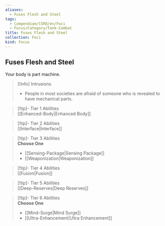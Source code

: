 ```yaml
---
aliases:
  - Fuses Flesh and Steel
tags:
  - Compendium/CSRD/en/Foci
  - Focus/Category/Tank-Combat
title: Fuses Flesh and Steel
collection: Foci
kind: Focus
---
```

## Fuses Flesh and Steel  
Your body is part machine.  

>[!info] Intrusions  
>- People in most societies are afraid of someone who is revealed to have mechanical parts.  


>[!tip]- Tier 1 Abilities  
> [[Enhanced-Body|Enhanced Body]]  


>[!tip]- Tier 2 Abilities  
> [[Interface|Interface]]  


>[!tip]- Tier 3 Abilities  
> **Choose One**  
>- [[Sensing-Package|Sensing Package]]  
>- [[Weaponization|Weaponization]]  


>[!tip]- Tier 4 Abilities  
> [[Fusion|Fusion]]  


>[!tip]- Tier 5 Abilities  
> [[Deep-Reserves|Deep Reserves]]  


>[!tip]- Tier 6 Abilities  
> **Choose One**  
>- [[Mind-Surge|Mind Surge]]  
>- [[Ultra-Enhancement|Ultra Enhancement]]